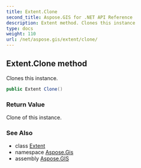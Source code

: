 ```yaml
---
title: Extent.Clone
second_title: Aspose.GIS for .NET API Reference
description: Extent method. Clones this instance
type: docs
weight: 110
url: /net/aspose.gis/extent/clone/
---
```

## Extent.Clone method

Clones this instance.

```csharp
public Extent Clone()
```

### Return Value

Clone of this instance.

### See Also

* class [Extent](../)
* namespace [Aspose.Gis](../../extent/)
* assembly [Aspose.GIS](../../../)


